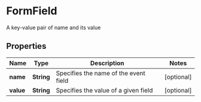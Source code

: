 

# FormField

A key-value pair of name and its value

## Properties

| Name | Type | Description | Notes |
|------------ | ------------- | ------------- | -------------|
|**name** | **String** | Specifies the name of the event field |  [optional] |
|**value** | **String** | Specifies the value of a given field |  [optional] |



